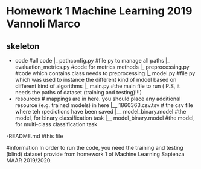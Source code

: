 # Homework 1 Machine Learning 2019  Vannoli Marco

## skeleton
- code       #all code 
  |_ pathconfig.py #file py to manage all paths
  |_ evaluation_metrics.py #code for metrics methods
  |_ preprocessing.py #code which contains class needs to preprocessing
  |_ model.py #file py which was used to instance the different kind of mdoel based on different kind of algorithms
  |_ main.py #the main file to run ( P.S, it needs the paths of dataset (training and testing)!!!)
- resources # mappings are in here. you should place any additional resource (e.g. trained models) in here
  |__ 1860363.csv.tsv  # the csv file where teh rpedictions have been saved 
  |__ model_binary.model #the model, for binary classification task
  |__ model_binary.model #the model, for multi-class classification task

-README.md #this file
  
 #information
 In order to run the code, you need the training and testing (blind) dataset
 provide from homework 1 of Machine Learning Sapienza MAAR 2019/2020.

